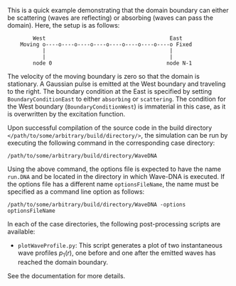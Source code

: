 This is a quick example demonstrating that the domain boundary can either be scattering (waves are reflecting) or absorbing (waves can pass the domain). Here, the setup is as follows:

            West                                       East
        Moving o----o----o----o----o----o----o----o----o Fixed
               |                                       |
               |                                       |
            node 0                                    node N-1

The velocity of the moving boundary is zero so that the domain is stationary. A Gaussian pulse is emitted at the West boundary and traveling to the right. The boundary condition at the East is specified by setting ````BoundaryConditionEast```` to either ````absorbing```` or ````scattering````. The condition for the West boundary (````BoundaryConditionWest````) is immaterial in this case, as it is overwritten by the excitation function.

Upon successful compilation of the source code in the build directory ````</path/to/some/arbitrary/build/directory/>````, the simulation can be run by executing the following command in the corresponding case directory:

````/path/to/some/arbitrary/build/directory/WaveDNA````

Using the above command, the options file is expected to have the name ````run.DNA```` and be located in the directory in which Wave-DNA is executed. If the options file has a different name ````optionsFileName````, the name must be specified as a command line option as follows:

````/path/to/some/arbitrary/build/directory/WaveDNA -options optionsFileName````

In each of the case directories, the following post-processing scripts are available:
- ````plotWaveProfile.py````: This script generates a plot of two instantaneous wave profiles $p_1(r)$, one before and one after the emitted waves has reached the domain boundary.

See the documentation for more details.

